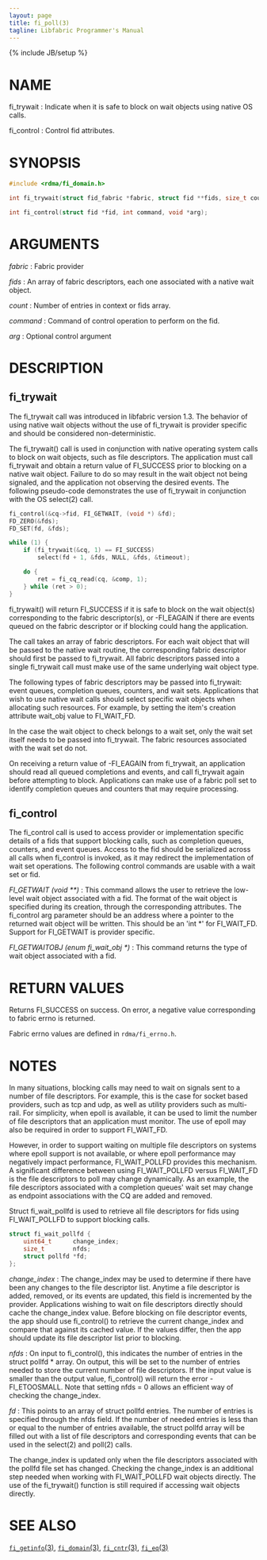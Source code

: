 ```yaml
---
layout: page
title: fi_poll(3)
tagline: Libfabric Programmer's Manual
---
```

{% include JB/setup %}

# NAME

fi_trywait
: Indicate when it is safe to block on wait objects using native OS calls.

fi_control
: Control fid attributes.

# SYNOPSIS

```c
#include <rdma/fi_domain.h>

int fi_trywait(struct fid_fabric *fabric, struct fid **fids, size_t count);

int fi_control(struct fid *fid, int command, void *arg);
```

# ARGUMENTS

*fabric*
: Fabric provider

*fids*
: An array of fabric descriptors, each one associated with a native
  wait object.

*count*
: Number of entries in context or fids array.

*command*
: Command of control operation to perform on the fid.

*arg*
: Optional control argument

# DESCRIPTION

## fi_trywait

The fi_trywait call was introduced in libfabric version 1.3.  The behavior
of using native wait objects without the use of fi_trywait is provider
specific and should be considered non-deterministic.

The fi_trywait() call is used in conjunction with native operating
system calls to block on wait objects, such as file descriptors.  The
application must call fi_trywait and obtain a return value of
FI_SUCCESS prior to blocking on a native wait object.  Failure to
do so may result in the wait object not being signaled, and the
application not observing the desired events.  The following
pseudo-code demonstrates the use of fi_trywait in conjunction with
the OS select(2) call.

```c
fi_control(&cq->fid, FI_GETWAIT, (void *) &fd);
FD_ZERO(&fds);
FD_SET(fd, &fds);

while (1) {
	if (fi_trywait(&cq, 1) == FI_SUCCESS)
		select(fd + 1, &fds, NULL, &fds, &timeout);

	do {
		ret = fi_cq_read(cq, &comp, 1);
	} while (ret > 0);
}
```

fi_trywait() will return FI_SUCCESS if it is safe to block on the wait object(s)
corresponding to the fabric descriptor(s), or -FI_EAGAIN if there are
events queued on the fabric descriptor or if blocking could hang the
application.

The call takes an array of fabric descriptors.  For each wait object
that will be passed to the native wait routine, the corresponding
fabric descriptor should first be passed to fi_trywait.  All fabric
descriptors passed into a single fi_trywait call must make use of the
same underlying wait object type.

The following types of fabric descriptors may be passed into fi_trywait:
event queues, completion queues, counters, and wait sets.  Applications
that wish to use native wait calls should select specific wait objects
when allocating such resources.  For example, by setting the item's
creation attribute wait_obj value to FI_WAIT_FD.

In the case the wait object to check belongs to a wait set, only
the wait set itself needs to be passed into fi_trywait.  The fabric
resources associated with the wait set do not.

On receiving a return value of -FI_EAGAIN from fi_trywait, an application
should read all queued completions and events, and call fi_trywait again
before attempting to block.  Applications can make use of a fabric
poll set to identify completion queues and counters that may require
processing.

## fi_control

The fi_control call is used to access provider or implementation specific
details of a fids that support blocking calls, such as completion
queues, counters, and event queues.  Access to the fid should be
serialized across all calls when fi_control is invoked, as it may redirect
the implementation of wait set operations. The following control commands
are usable with a wait set or fid.

*FI_GETWAIT (void \*\*)*
: This command allows the user to retrieve the low-level wait object
  associated with a fid. The format of the wait object is specified
  during its creation, through the corresponding attributes. The fi_control
  arg parameter should be an address where a pointer to the returned wait
  object will be written. This should be an 'int *' for FI_WAIT_FD.
  Support for FI_GETWAIT is provider specific.

*FI_GETWAITOBJ (enum fi_wait_obj \*)*
: This command returns the type of wait object associated with a fid.

# RETURN VALUES

Returns FI_SUCCESS on success.  On error, a negative value corresponding to
fabric errno is returned.

Fabric errno values are defined in
`rdma/fi_errno.h`.

# NOTES

In many situations, blocking calls may need to wait on signals sent
to a number of file descriptors.  For example, this is the case for
socket based providers, such as tcp and udp, as well as utility providers
such as multi-rail.  For simplicity, when epoll is available, it can
be used to limit the number of file descriptors that an application
must monitor.  The use of epoll may also be required in order
to support FI_WAIT_FD.

However, in order to support waiting on multiple file descriptors on systems
where epoll support is not available, or where epoll performance may
negatively impact performance, FI_WAIT_POLLFD provides this mechanism.
A significant difference between using FI_WAIT_POLLFD versus FI_WAIT_FD
is the file descriptors to poll may change dynamically.
As an example, the file descriptors associated with a completion queues'
wait set may change as endpoint associations with the CQ are added and
removed.

Struct fi_wait_pollfd is used to retrieve all file descriptors for fids
using FI_WAIT_POLLFD to support blocking calls.

```c
struct fi_wait_pollfd {
    uint64_t      change_index;
    size_t        nfds;
    struct pollfd *fd;
};
```

*change_index*
: The change_index may be used to determine if there have been any changes
  to the file descriptor list.  Anytime a file descriptor is added, removed,
  or its events are updated, this field is incremented by the provider.
  Applications wishing to wait on file descriptors directly should cache
  the change_index value.  Before blocking on file descriptor events, the
  app should use fi_control() to retrieve the current change_index and
  compare that against its cached value.  If the values differ, then the
  app should update its file descriptor list prior to blocking.

*nfds*
: On input to fi_control(), this indicates the number of entries in the
  struct pollfd * array.  On output, this will be set to the number of
  entries needed to store the current number of file descriptors.  If
  the input value is smaller than the output value, fi_control() will
  return the error -FI_ETOOSMALL.  Note that setting nfds = 0 allows
  an efficient way of checking the change_index.

*fd*
: This points to an array of struct pollfd entries.  The number of entries
  is specified through the nfds field.  If the number of needed entries
  is less than or equal to the number of entries available, the struct
  pollfd array will be filled out with a list of file descriptors and
  corresponding events that can be used in the select(2) and poll(2)
  calls.

The change_index is updated only when the file descriptors associated with
the pollfd file set has changed.  Checking the change_index is an additional
step needed when working with FI_WAIT_POLLFD wait objects directly.  The use
of the fi_trywait() function is still required if accessing wait objects
directly.

# SEE ALSO

[`fi_getinfo`(3)](fi_getinfo.3.html),
[`fi_domain`(3)](fi_domain.3.html),
[`fi_cntr`(3)](fi_cntr.3.html),
[`fi_eq`(3)](fi_eq.3.html)
